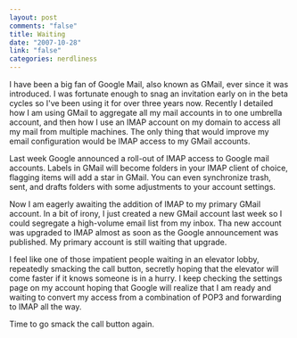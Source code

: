 ```yaml
--- 
layout: post
comments: "false"
title: Waiting
date: "2007-10-28"
link: "false"
categories: nerdliness
---
```

I have been a big fan of Google Mail, also known as GMail, ever since it was introduced.  I was fortunate enough to snag an invitation early on in the beta cycles so I've been using it for over three years now.  Recently I detailed how I am using GMail to aggregate all my mail accounts in to one umbrella account, and then how I use an IMAP account on my domain to access all my mail from multiple machines.  The only thing that would improve my email configuration would be IMAP access to my GMail accounts.

Last week Google announced a roll-out of IMAP access to Google mail accounts.  Labels in GMail will become folders in your IMAP client of choice, flagging items will add a star in GMail.  You can even synchronize trash, sent, and drafts folders with some adjustments to your account settings.

Now I am eagerly awaiting the addition of IMAP to my primary GMail account.  In a bit of irony, I just created a new GMail account last week so I could segregate a high-volume email list from my inbox.  Tha new account was upgraded to IMAP almost as soon as the Google announcement was published.  My primary account is still waiting that upgrade.

I feel like one of those impatient people waiting in an elevator lobby, repeatedly smacking the call button, secretly hoping that the elevator will come faster if it knows someone is in a hurry.  I keep checking the settings page on my account hoping that Google will realize that I am ready and waiting to convert my access from a combination of POP3 and forwarding to IMAP all the way.

Time to go smack the call button again.
